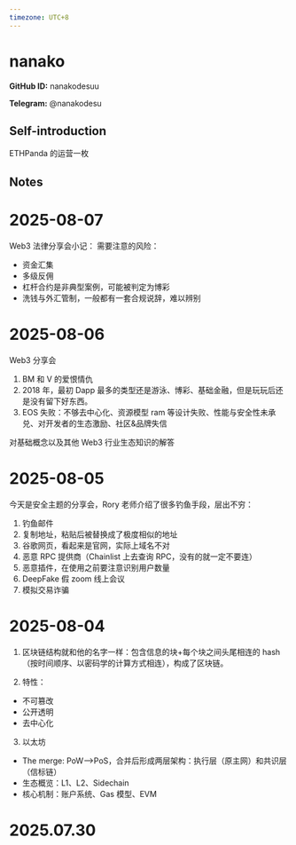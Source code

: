```yaml
---
timezone: UTC+8
---
```


# nanako

**GitHub ID:** nanakodesuu

**Telegram:** @nanakodesu

## Self-introduction

ETHPanda 的运营一枚

## Notes

<!-- Content_START -->
# 2025-08-07

Web3 法律分享会小记：
需要注意的风险：
- 资金汇集
- 多级反佣
- 杠杆合约是非典型案例，可能被判定为博彩
- 洗钱与外汇管制，一般都有一套合规说辞，难以辨别

# 2025-08-06

Web3 分享会

1. BM 和 V 的爱恨情仇
2. 2018 年，最初 Dapp 最多的类型还是游泳、博彩、基础金融，但是玩玩后还是没有留下好东西。
3. EOS 失败：不够去中心化、资源模型 ram 等设计失败、性能与安全性未承兑、对开发者的生态激励、社区&品牌失信

对基础概念以及其他 Web3 行业生态知识的解答

# 2025-08-05

今天是安全主题的分享会，Rory 老师介绍了很多钓鱼手段，层出不穷：
1. 钓鱼邮件
2. 复制地址，粘贴后被替换成了极度相似的地址
3. 谷歌网页，看起来是官网，实际上域名不对
4. 恶意 RPC 提供商（Chainlist 上去查询 RPC，没有的就一定不要连）
5. 恶意插件，在使用之前要注意识别用户数量
6. DeepFake 假 zoom 线上会议
7. 模拟交易诈骗

# 2025-08-04

1. 区块链结构就和他的名字一样：包含信息的块+每个块之间头尾相连的 hash（按时间顺序、以密码学的计算方式相连），构成了区块链。

2. 特性：
- 不可篡改
- 公开透明
- 去中心化

3. 以太坊
- The merge: PoW—>PoS，合并后形成两层架构：执行层（原主网）和共识层（信标链）
- 生态概览：L1、L2、Sidechain
- 核心机制：账户系统、Gas 模型、EVM


# 2025.07.30


<!-- Content_END -->
